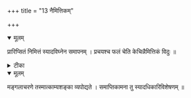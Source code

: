 +++
title = "13 नैमित्तिकम्"

+++


<details open><summary>मूलम्</summary>

प्रारिप्सितं निमित्तं स्यादविघ्नेन समापनम् । प्रचयश्च फलं चेति केचिन्नैमित्तिकं विदुः ॥
</details>



<details><summary>टीका</summary>

त. टी.[मङ्गलवादः]
</details>



<details open><summary>मूलम्</summary>

मङ्गलाचरणे तस्मात्काम्यशङ्का व्यपोद्यते । समाप्तिकामना तु स्यादधिकारिविशेषणम् ॥
</details>


